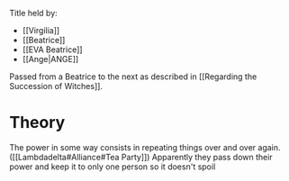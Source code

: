 Title held by:
- [[Virgilia]]
- [[Beatrice]]
- [[EVA Beatrice]]
- [[Ange|ANGE]]

Passed from a Beatrice to the next as described in [[Regarding the Succession of Witches]].
# Theory
The power in some way consists in repeating things over and over again. ([[Lambdadelta#Alliance#Tea Party]])
Apparently they pass down their power and keep it to only one person so it doesn't spoil